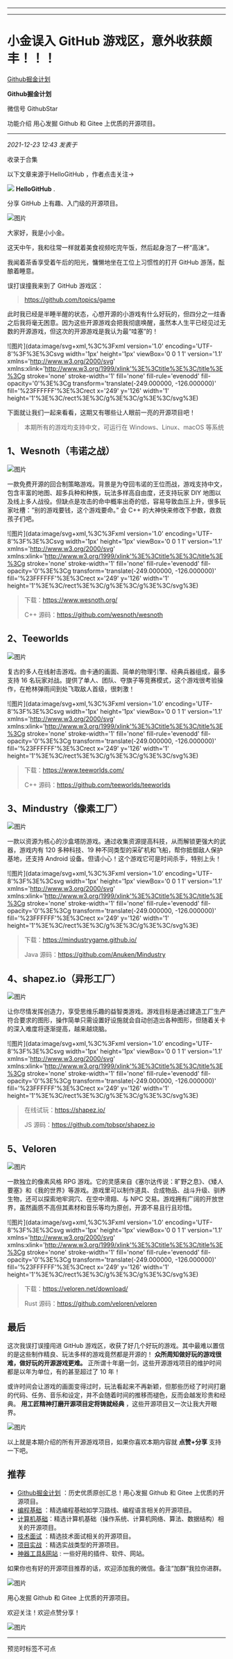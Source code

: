 ----------------------------------------
----------------------------------------
#  小金误入 GitHub 游戏区，意外收获颇丰！！！

[ Github掘金计划 ](javascript:void\(0\);)

**Github掘金计划** ![]()

微信号 GithubStar

功能介绍 用心发掘 Github 和 Gitee 上优质的开源项目。

____

_2021-12-23 12:43_ _发表于_

收录于合集

以下文章来源于HelloGitHub ，作者点击关注→

![](images/0)
**HelloGitHub** .

分享 GitHub 上有趣、入门级的开源项目。

![图片](https://mmbiz.qpic.cn/mmbiz_jpg/xBgIbW1vdNNiameSkbUu9GWOZ00FkSDTxmVZAFnTYXRbDTUoETGLaszguYInE3ficzlic9wCdrnlO84GE1s99PArg/640?wx_fmt=jpeg&wxfrom=5&wx_lazy=1&wx_co=1)

大家好，我是小小金。

这天中午，我和往常一样就着美食视频吃完午饭，然后起身泡了一杯“高沫”。

我闻着茶香享受着午后的阳光，慵懒地坐在工位上习惯性的打开 GitHub 游荡，酝酿着睡意。

误打误撞我来到了 GitHub 游戏区：

> https://github.com/topics/game

此时我已经是半睡半醒的状态，心想开源的小游戏有什么好玩的，但四分之一炷香之后我将毫无困意。因为这些开源游戏会把我彻底唤醒，虽然本人生平已经见过无数的开源游戏，但这次的开源游戏是我认为最“哇塞”的！

![图片](data:image/svg+xml,%3C%3Fxml version='1.0' encoding='UTF-8'%3F%3E%3Csvg
width='1px' height='1px' viewBox='0 0 1 1' version='1.1'
xmlns='http://www.w3.org/2000/svg'
xmlns:xlink='http://www.w3.org/1999/xlink'%3E%3Ctitle%3E%3C/title%3E%3Cg
stroke='none' stroke-width='1' fill='none' fill-rule='evenodd' fill-
opacity='0'%3E%3Cg transform='translate\(-249.000000, -126.000000\)'
fill='%23FFFFFF'%3E%3Crect x='249' y='126' width='1'
height='1'%3E%3C/rect%3E%3C/g%3E%3C/g%3E%3C/svg%3E)

下面就让我们一起来看看，这期又有哪些让人眼前一亮的开源项目吧！

> 本期所有的游戏均支持中文，可运行在 Windows、Linux、macOS 等系统

## 1、Wesnoth（韦诺之战）

![图片](https://mmbiz.qpic.cn/mmbiz_png/xBgIbW1vdNNiameSkbUu9GWOZ00FkSDTxG0WmonRtNd062gF1NXl0MiaZtsxwu3HgNFSTdic6wPtsmvcfmSaoibBCQ/640?wx_fmt=png)

一款免费开源的回合制策略游戏。背景是为夺回韦诺的王位而战，游戏支持中文，包含丰富的地图、超多兵种和种族，玩法多样高自由度，还支持玩家 DIY
地图以及线上多人战役。但缺点是攻击的命中概率出奇的低，容易导致血压上升，很多玩家吐槽：”别的游戏要钱，这个游戏要命。” 会 C++
的大神快来修改下参数，救救孩子们吧。

![图片](data:image/svg+xml,%3C%3Fxml version='1.0' encoding='UTF-8'%3F%3E%3Csvg
width='1px' height='1px' viewBox='0 0 1 1' version='1.1'
xmlns='http://www.w3.org/2000/svg'
xmlns:xlink='http://www.w3.org/1999/xlink'%3E%3Ctitle%3E%3C/title%3E%3Cg
stroke='none' stroke-width='1' fill='none' fill-rule='evenodd' fill-
opacity='0'%3E%3Cg transform='translate\(-249.000000, -126.000000\)'
fill='%23FFFFFF'%3E%3Crect x='249' y='126' width='1'
height='1'%3E%3C/rect%3E%3C/g%3E%3C/g%3E%3C/svg%3E)

> 下载：https://www.wesnoth.org/
>
> C++ 源码：https://github.com/wesnoth/wesnoth

## 2、Teeworlds

![图片](https://mmbiz.qpic.cn/mmbiz_png/xBgIbW1vdNNiameSkbUu9GWOZ00FkSDTx0JOT5bjB3dvj0v7nN3LhuGI2ZyIHI1rerf9ABV7be9oic8pyD1M9Zpg/640?wx_fmt=png)

复古的多人在线射击游戏。由卡通的画面、简单的物理引擎、经典兵器组成，最多支持 16
名玩家对战。提供了单人、团队、夺旗子等竞赛模式，这个游戏很考验操作，在枪林弹雨间到处飞取敌人首级，很刺激！

![图片](data:image/svg+xml,%3C%3Fxml version='1.0' encoding='UTF-8'%3F%3E%3Csvg
width='1px' height='1px' viewBox='0 0 1 1' version='1.1'
xmlns='http://www.w3.org/2000/svg'
xmlns:xlink='http://www.w3.org/1999/xlink'%3E%3Ctitle%3E%3C/title%3E%3Cg
stroke='none' stroke-width='1' fill='none' fill-rule='evenodd' fill-
opacity='0'%3E%3Cg transform='translate\(-249.000000, -126.000000\)'
fill='%23FFFFFF'%3E%3Crect x='249' y='126' width='1'
height='1'%3E%3C/rect%3E%3C/g%3E%3C/g%3E%3C/svg%3E)

> 下载：https://www.teeworlds.com/
>
> C++ 源码：https://github.com/teeworlds/teeworlds

## 3、Mindustry（像素工厂）

![图片](https://mmbiz.qpic.cn/mmbiz_png/xBgIbW1vdNNiameSkbUu9GWOZ00FkSDTxAaZTMpedaIec3ORcoRsgpqyvC8g4kHyQ0iaaOIGgqFxqqZQ16IjQZoA/640?wx_fmt=png)

一款以资源为核心的沙盒塔防游戏。通过收集资源提高科技，从而解锁更强大的武器，游戏内有 120 多种科技、19
种不同类型的采矿机和飞船，帮你抵御敌人保护基地，还支持 Android 设备。但请小心！这个游戏它可是时间杀手，特别上头！

![图片](data:image/svg+xml,%3C%3Fxml version='1.0' encoding='UTF-8'%3F%3E%3Csvg
width='1px' height='1px' viewBox='0 0 1 1' version='1.1'
xmlns='http://www.w3.org/2000/svg'
xmlns:xlink='http://www.w3.org/1999/xlink'%3E%3Ctitle%3E%3C/title%3E%3Cg
stroke='none' stroke-width='1' fill='none' fill-rule='evenodd' fill-
opacity='0'%3E%3Cg transform='translate\(-249.000000, -126.000000\)'
fill='%23FFFFFF'%3E%3Crect x='249' y='126' width='1'
height='1'%3E%3C/rect%3E%3C/g%3E%3C/g%3E%3C/svg%3E)

> 下载：https://mindustrygame.github.io/
>
> Java 源码：https://github.com/Anuken/Mindustry

## 4、shapez.io（异形工厂）

![图片](https://mmbiz.qpic.cn/mmbiz_png/xBgIbW1vdNNiameSkbUu9GWOZ00FkSDTx8nQqT03wrpjBq1qJQcfO8JO0hJQ7cFY2c0YjKkBOzMibNOr7Cjg8bIw/640?wx_fmt=png)

让你尽情发挥创造力，享受思维乐趣的益智类游戏。游戏目标是通过建造工厂生产符合要求的图形，操作简单只需设置好设施就会自动创造出各种图形，但随着关卡的深入难度将逐渐提高，越来越烧脑。

![图片](data:image/svg+xml,%3C%3Fxml version='1.0' encoding='UTF-8'%3F%3E%3Csvg
width='1px' height='1px' viewBox='0 0 1 1' version='1.1'
xmlns='http://www.w3.org/2000/svg'
xmlns:xlink='http://www.w3.org/1999/xlink'%3E%3Ctitle%3E%3C/title%3E%3Cg
stroke='none' stroke-width='1' fill='none' fill-rule='evenodd' fill-
opacity='0'%3E%3Cg transform='translate\(-249.000000, -126.000000\)'
fill='%23FFFFFF'%3E%3Crect x='249' y='126' width='1'
height='1'%3E%3C/rect%3E%3C/g%3E%3C/g%3E%3C/svg%3E)

> 在线试玩：https://shapez.io/
>
> JS 源码：https://github.com/tobspr/shapez.io

## 5、Veloren

![图片](https://mmbiz.qpic.cn/mmbiz_png/xBgIbW1vdNNiameSkbUu9GWOZ00FkSDTxe5wMSO9MhnDWcicXeDLEBH6n6shRqXX8y0wRwlavbYibITzxT3nD9qIQ/640?wx_fmt=png)

一款独立的像素风格 RPG
游戏。它的灵感来自《塞尔达传说：旷野之息》、《矮人要塞》和《我的世界》等游戏。游戏里可以制作道具、合成物品、战斗升级、驯养生物，还可以探索地牢洞穴、在空中滑翔、与
NPC 交易。游戏拥有广阔的开放世界，虽然画质不高但其素材和音乐等均为原创，开源不易且行且珍惜。

![图片](data:image/svg+xml,%3C%3Fxml version='1.0' encoding='UTF-8'%3F%3E%3Csvg
width='1px' height='1px' viewBox='0 0 1 1' version='1.1'
xmlns='http://www.w3.org/2000/svg'
xmlns:xlink='http://www.w3.org/1999/xlink'%3E%3Ctitle%3E%3C/title%3E%3Cg
stroke='none' stroke-width='1' fill='none' fill-rule='evenodd' fill-
opacity='0'%3E%3Cg transform='translate\(-249.000000, -126.000000\)'
fill='%23FFFFFF'%3E%3Crect x='249' y='126' width='1'
height='1'%3E%3C/rect%3E%3C/g%3E%3C/g%3E%3C/svg%3E)

> 下载：https://veloren.net/download/
>
> Rust 源码：https://github.com/veloren/veloren

## 最后

这次我误打误撞闯进 GitHub 游戏区，收获了好几个好玩的游戏。其中最难以置信的是这些制作精良、玩法多样的游戏竟然都是开源的！
**众所周知做好玩的游戏很难，做好玩的开源游戏更难。** 正所谓十年磨一剑，这些开源游戏项目的维护时间都是以年为单位，有的甚至超过了 10 年！

或许时间会让游戏的画面变得过时，玩法看起来不再新颖，但那些历经了时间打磨的代码、任务、音乐和设定，并不会随着时间的推移而褪色，反而会越发珍贵和经典。
**用工匠精神打磨开源项目定将铸就经典** ，这些开源项目又一次让我大开眼界。

![图片](https://mmbiz.qpic.cn/mmbiz_png/xBgIbW1vdNNiameSkbUu9GWOZ00FkSDTxU0ROKbk1rHjcOs5k6ibSVNibHoXh13lCs2hGQXdRppGPBErGK71QibFIg/640?wx_fmt=png)

以上就是本期介绍的所有开源游戏项目，如果你喜欢本期内容就 **点赞+分享** 支持一下吧。

## 推荐

  * [Github掘金计划](https://mp.weixin.qq.com/mp/appmsgalbum?__biz=MzIwNDgzMzI3Mg==&action=getalbum&album_id=1571213952619954180#wechat_redirect) ：历史优质原创汇总！用心发掘 Github 和 Gitee 上优质的开源项目。
  * [编程基础](https://mp.weixin.qq.com/mp/appmsgalbum?action=getalbum&album_id=1632585323454971905&__biz=MzIwNDgzMzI3Mg==#wechat_redirect) ：精选编程基础如学习路线、编程语言相关的开源项目。
  * [计算机基础](https://mp.weixin.qq.com/mp/appmsgalbum?action=getalbum&album_id=1635325633234780161&__biz=MzIwNDgzMzI3Mg==#wechat_redirect)：精选计算机基础（操作系统、计算机网络、算法、数据结构）相关的开源项目。
  * [技术面试](https://mp.weixin.qq.com/mp/appmsgalbum?action=getalbum&album_id=1632589980491366403&__biz=MzIwNDgzMzI3Mg==#wechat_redirect) ：精选技术面试相关的开源项目。
  * [项目实战](https://mp.weixin.qq.com/mp/appmsgalbum?action=getalbum&album_id=1632590550748938241&__biz=MzIwNDgzMzI3Mg==#wechat_redirect) ：精选实战类型的开源项目。
  * [神器工具&网站](https://mp.weixin.qq.com/mp/appmsgalbum?__biz=MzIwNDgzMzI3Mg==&action=getalbum&album_id=1692140336665378820#wechat_redirect) : 一些好用的插件、软件、网站。

如果你也有好的开源项目推荐的话，欢迎添加我的微信。备注“加群”我拉你进群。

![图片](https://mmbiz.qpic.cn/mmbiz_png/BcyAypujBVZicmqoVNJbBhEKKIGFI8OGS6UoEicMO6j8Vw1v1Ah40Sc1cJgZFAzSMtL1r2iav2eZhNgsGSfJ3NCDg/640?wx_fmt=png)

用心发掘 Github 和 Gitee 上优质的开源项目。

欢迎关注！欢迎点赞分享！

  

![图片](https://mmbiz.qpic.cn/mmbiz_jpg/BcyAypujBVZqeicvzhcGl7FLyAw3Xsu2POdZOiaPnQXryMp8gyzkcKF4NGgOydQcCWhicNREhf8fQ1euq2lTzhrtA/640?wx_fmt=jpeg)
** ** ** ** ************

预览时标签不可点

